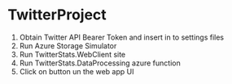 # TwitterProject

1) Obtain Twitter API Bearer Token and insert in to settings files
2) Run Azure Storage Simulator 
3) Run TwitterStats.WebClient site
4) Run TwitterStats.DataProcessing azure function
5) Click on <Start Tweet Collection> button un the web app UI

